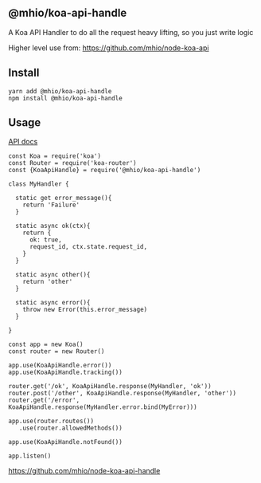 @mhio/koa-api-handle
--------------------

A Koa API Handler to do all the request heavy lifting, so you just write logic

Higher level use from: https://github.com/mhio/node-koa-api

## Install

```
yarn add @mhio/koa-api-handle
npm install @mhio/koa-api-handle
```

## Usage

[API docs](doc/API.md)

```
const Koa = require('koa')
const Router = require('koa-router')
const {KoaApiHandle} = require('@mhio/koa-api-handle')

class MyHandler {
  
  static get error_message(){
    return 'Failure'
  }

  static async ok(ctx){
    return {
      ok: true,
      request_id, ctx.state.request_id,
    }
  }

  static async other(){
    return 'other'
  }

  static async error(){
    throw new Error(this.error_message)
  }

}

const app = new Koa()
const router = new Router()

app.use(KoaApiHandle.error())
app.use(KoaApiHandle.tracking())

router.get('/ok', KoaApiHandle.response(MyHandler, 'ok'))
router.post('/other', KoaApiHandle.response(MyHandler, 'other'))
router.get('/error', KoaApiHandle.response(MyHandler.error.bind(MyError)))

app.use(router.routes())
   .use(router.allowedMethods())

app.use(KoaApiHandle.notFound())

app.listen()
```

https://github.com/mhio/node-koa-api-handle
